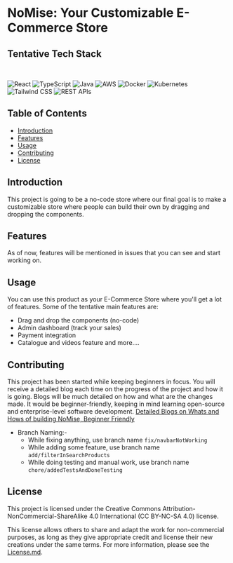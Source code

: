 # NoMise: Your Customizable E-Commerce Store

## Tentative Tech Stack
</br>

![React](https://img.shields.io/badge/-React-61DAFB?logo=react&logoColor=white&style=flat-square) ![TypeScript](https://img.shields.io/badge/-TypeScript-007ACC?logo=typescript&logoColor=white&style=flat-square) ![Java](https://img.shields.io/badge/-Java-007396?logo=java&logoColor=white&style=flat-square) ![AWS](https://img.shields.io/badge/-AWS-232F3E?logo=amazon-aws&logoColor=white&style=flat-square) ![Docker](https://img.shields.io/badge/-Docker-2496ED?logo=docker&logoColor=white&style=flat-square) ![Kubernetes](https://img.shields.io/badge/-Kubernetes-326CE5?logo=kubernetes&logoColor=white&style=flat-square) ![Tailwind CSS](https://img.shields.io/badge/-Tailwind_CSS-38B2AC?logo=tailwind-css&logoColor=white&style=flat-square) ![REST APIs](https://img.shields.io/badge/-REST_APIs-FF5733?logo=json&logoColor=white&style=flat-square)




## Table of Contents

- [Introduction](#introduction)
- [Features](#features)
- [Usage](#usage)
- [Contributing](#contributing)
- [License](#license)

## Introduction

This project is going to be a no-code store where our final goal is to make a customizable store where people can build their own by dragging and dropping the components.

## Features

As of now, features will be mentioned in issues that you can see and start working on.

## Usage

You can use this product as your E-Commerce Store where you'll get a lot of features. Some of the tentative main features are:

- Drag and drop the components (no-code)
- Admin dashboard (track your sales)
- Payment integration
- Catalogue and videos feature and more....

## Contributing

This project has been started while keeping beginners in focus. You will receive a detailed blog each time on the progress of the project and how it is going. Blogs will be much detailed on how and what are the changes made. It would be beginner-friendly, keeping in mind learning open-source and enterprise-level software development.
[Detailed Blogs on Whats and Hows of building NoMise, Beginner Friendly](Blogs.md)

- Branch Naming:-
  - While fixing anything, use branch name ```fix/navbarNotWorking```
  - While adding some feature, use branch name ```add/filterInSearchProducts```
  - While doing testing and manual work, use branch name ```chore/addedTestsAndDoneTesting```
## License

This project is licensed under the Creative Commons Attribution-NonCommercial-ShareAlike 4.0 International (CC BY-NC-SA 4.0) license.

This license allows others to share and adapt the work for non-commercial purposes, as long as they give appropriate credit and license their new creations under the same terms. For more information, please see the [License.md](LICENSE.md).
